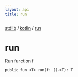 ```yaml
---
layout: api
title: run
---
```

[stdlib](../index.html) / [kotlin](index.html) / [run](run.html)

# run
Run function f
```
public fun <T> run(f: ()->T): T
```
